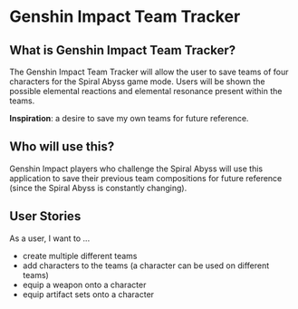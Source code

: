 # Genshin Impact Team Tracker

## What is Genshin Impact Team Tracker?

<p>The Genshin Impact Team Tracker will allow the user to save teams of four characters for the
Spiral Abyss game mode. Users will be shown the possible elemental reactions and elemental resonance present within the 
teams. 

**Inspiration**: a desire to save my own teams for future reference.</p> 

## Who will use this?

<p>Genshin Impact players who challenge the Spiral Abyss will use this application to save their previous team 
compositions for future reference (since the Spiral Abyss is constantly changing).</p>

## User Stories

As a user, I want to ...
- create multiple different teams
- add characters to the teams (a character can be used on different teams)
- equip a weapon onto a character
- equip artifact sets onto a character

